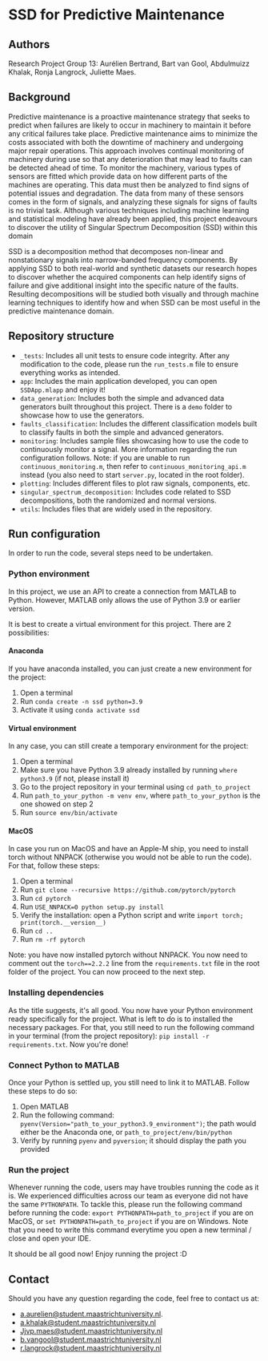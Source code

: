 # SSD for Predictive Maintenance
## Authors
Research Project Group 13: Aurélien Bertrand, Bart van Gool, Abdulmuizz Khalak, Ronja Langrock, Juliette Maes.

## Background
Predictive maintenance is a proactive maintenance strategy that seeks to predict when failures are likely to occur in machinery to maintain it before any critical failures take place. Predictive maintenance aims to minimize the costs associated with both the downtime of machinery and undergoing major repair operations. This approach involves continual monitoring of machinery during use so that any deterioration that may lead to faults can be detected ahead of time. To monitor the machinery, various types of sensors are fitted which provide data on how different parts of the machines are operating. This data must then be analyzed to find signs of potential issues and degradation. The data from many of these sensors comes in the form of signals, and analyzing these signals for signs of faults is no trivial task. Although various techniques including machine learning and statistical modeling have already been applied, this project endeavours to discover the utility of Singular Spectrum Decomposition (SSD) within this domain

SSD is a decomposition method that decomposes non-linear and nonstationary signals into narrow-banded frequency components. By applying SSD to both real-world and synthetic datasets our research hopes to discover whether the acquired components can help identify signs of failure and give additional insight into the specific nature of the faults. Resulting decompositions will be studied both visually and through machine learning techniques to identify how and when SSD can be most useful in the predictive maintenance domain.

## Repository structure
- `_tests`: Includes all unit tests to ensure code integrity. After any modification to the code, please run the `run_tests.m` file to ensure everything works as intended.
- `app`: Includes the main application developed, you can open `SSDApp.mlapp` and enjoy it!
- `data_generation`: Includes both the simple and advanced data generators built throughout this project. There is a `demo` folder to showcase how to use the generators.
- `faults_classification`: Includes the different classification models built to classify faults in both the simple and advanced generators.
- `monitoring`: Includes sample files showcasing how to use the code to continuously monitor a signal. More information regarding the run configuration follows. Note: if you are unable to run `continuous_monitoring.m`, then refer to `continuous_monitoring_api.m` instead (you also need to start `server.py`, located in the root folder).
- `plotting`: Includes different files to plot raw signals,  components, etc.
- `singular_spectrum_decomposition`:  Includes code related to SSD decompositions, both the randomized and normal versions.
- `utils`: Includes files that are widely used in the repository.

## Run configuration
In order to run the code, several steps need to be undertaken.

### Python environment
In this project, we use an API to create a connection from MATLAB to Python. However, MATLAB only allows the use of Python 3.9 or earlier version.

It is best to create a virtual environment for this project. There are 2 possibilities:
#### Anaconda
If you have anaconda installed, you can just create a new environment for the project:
1. Open a terminal
2. Run `conda create -n ssd python=3.9`
3. Activate it using `conda activate ssd`

#### Virtual environment
In any case, you can still create a temporary environment for the project:
1. Open a terminal
2. Make sure you have Python 3.9 already installed by running `where python3.9` (if not, please install it)
3. Go to the project repository in your terminal using `cd path_to_project`
4. Run `path_to_your_python -m venv env`, where `path_to_your_python` is the one showed on step 2
4. Run `source env/bin/activate`

#### MacOS
In case you run on MacOS and have an Apple-M ship, you need to install torch without NNPACK (otherwise you would not be able to run the code). For that, follow these steps:
1. Open a terminal
2. Run `git clone --recursive https://github.com/pytorch/pytorch`
3. Run `cd pytorch`
4. Run `USE_NNPACK=0 python setup.py install`
5. Verify the installation: open a Python script and write `import torch; print(torch.__version__)`
6. Run `cd ..`
7. Run `rm -rf pytorch`

Note: you have now installed pytorch without NNPACK. You now need to comment out the `torch==2.2.2` line from the `requirements.txt` file in the root folder of the project. You can now proceed to the next step.

### Installing dependencies
As the title suggests, it's all good. You now have your Python environment ready specifically for the project. What is left to do is to installed the necessary packages. For that, you still need to run the following command in your terminal (from the project repository): `pip install -r requirements.txt`. Now you're done!

### Connect Python to MATLAB
Once your Python is settled up, you still need to link it to MATLAB. Follow these steps to do so:
1. Open MATLAB
2. Run the following command: `pyenv(Version="path_to_your_python3.9_environment")`; the path would either be the Anaconda one, or `path_to_project/env/bin/python`
3. Verify by running `pyenv` and `pyversion`; it should display the path you provided

### Run the project
Whenever running the code, users may have troubles running the code as it is. We experienced difficulties across our team as everyone did not have the same `PYTHONPATH`. To tackle this, please run the following command before running the code: `export PYTHONPATH=path_to_project` if you are on MacOS, or `set PYTHONPATH=path_to_project` if you are on Windows. Note that you need to write this command everytime you open a new terminal / close and open your IDE.

It should be all good now! Enjoy running the project :D

## Contact
Should you have any question regarding the code, feel free to contact us at:
- a.aurelien@student.maastrichtuniversity.nl.
- a.khalak@student.maastrichtuniversity.nl
- Jjvp.maes@student.maastrichtuniversity.nl
- b.vangool@student.maastrichtuniversity.nl
- r.langrock@student.maastrichtuniversity.nl
